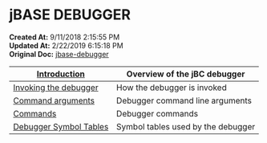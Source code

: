 # jBASE DEBUGGER

**Created At:** 9/11/2018 2:15:55 PM  
**Updated At:** 2/22/2019 6:15:18 PM  
**Original Doc:** [jbase-debugger](https://docs.jbase.com/41693-debugger/jbase-debugger)  



| [Introduction](./../introduction-to-the-jbc-debugger) | Overview of the jBC debugger |
| --- | --- |
| [Invoking the debugger](./../invoking-the-jbc-debugger) | How the debugger is invoked |
| [Command arguments](./../run-time-jbc-debugger-arguments) | Debugger command line arguments |
| [Commands](./../jbc-debugger-commands) | Debugger commands |
| [Debugger Symbol Tables](./../debugger-symbol-tables) | Symbol tables used by the debugger |

